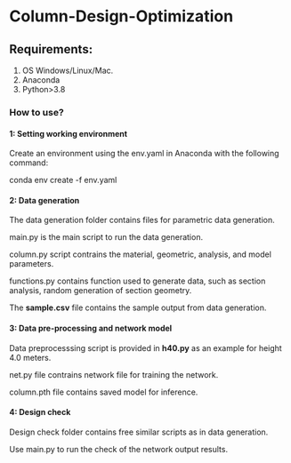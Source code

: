 # Column-Design-Optimization

## Requirements:
1. OS Windows/Linux/Mac.
2. Anaconda
3. Python>3.8


### How to use?

#### 1: Setting working environment
Create an environment using the env.yaml in Anaconda with the following command:

conda env create -f env.yaml

#### 2: Data generation
The data generation folder contains files for parametric data generation.

main.py is the main script to run the data generation. 

column.py script contrains the material, geometric, analysis, and model parameters.

functions.py contains function used to generate data, such as section analysis, random generation of section geometry.

The **sample.csv** file contains the sample output from data generation.

#### 3: Data pre-processing and network model
Data preprocesssing script is provided in **h40.py** as an example for height 4.0 meters.

net.py file contrains network file for training the network. 

column.pth file contains saved model for inference. 

#### 4: Design check
Design check folder contains free similar scripts as in data generation.

Use main.py to run the check of the network output results.

